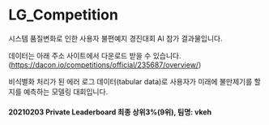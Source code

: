 # LG_Competition
시스템 품질변화로 인한 사용자 불편예지 경진대회 AI 참가 결과물입니다. 

데이터는 아래 주소 사이트에서 다운로드 받을 수 있습니다. 
(https://dacon.io/competitions/official/235687/overview/)

비식별화 처리가 된 에러 로그 데이터(tabular data)로 사용자가 미래에 불만제기를 할지를 예측하는 모델링 대회입니다.   

#### 20210203 Private Leaderboard 최종 상위3%(9위), 팀명: vkeh 
